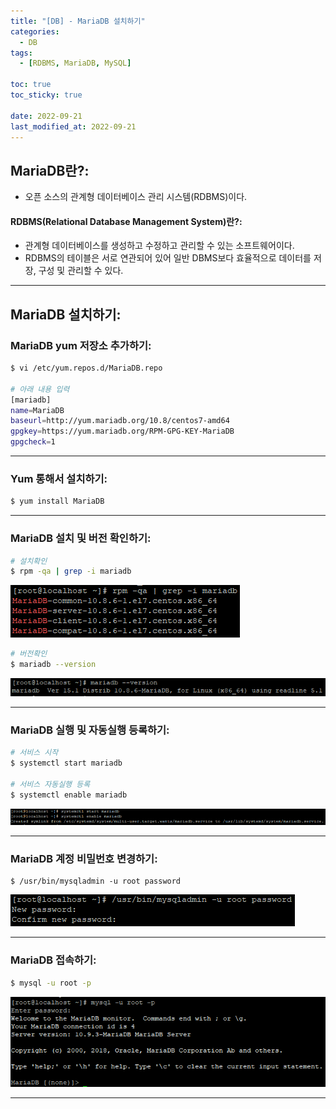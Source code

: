 ```yaml
---
title: "[DB] - MariaDB 설치하기"
categories:
  - DB
tags:
  - [RDBMS, MariaDB, MySQL]

toc: true
toc_sticky: true

date: 2022-09-21
last_modified_at: 2022-09-21
---
```


## MariaDB란?:
- 오픈 소스의 관계형 데이터베이스 관리 시스템(RDBMS)이다.

#### RDBMS(Relational Database Management System)란?:
- 관계형 데이터베이스를 생성하고 수정하고 관리할 수 있는 소프트웨어이다.
- RDBMS의 테이블은 서로 연관되어 있어 일반 DBMS보다 효율적으로 데이터를 저장, 구성 및 관리할 수 있다.

* * *

## MariaDB 설치하기:
### MariaDB yum 저장소 추가하기:
```bash
$ vi /etc/yum.repos.d/MariaDB.repo

# 아래 내용 입력
[mariadb]
name=MariaDB
baseurl=http://yum.mariadb.org/10.8/centos7-amd64
gpgkey=https://yum.mariadb.org/RPM-GPG-KEY-MariaDB
gpgcheck=1
```

* * *

### Yum 통해서 설치하기:
```bash
$ yum install MariaDB
```

* * *

### MariaDB 설치 및 버전 확인하기:
```bash
# 설치확인
$ rpm -qa | grep -i mariadb
```
[![텍스트](/assets/images/DB/mariadb%20%EC%84%A4%EC%B9%98%ED%99%95%EC%9D%B8.PNG)](/assets/images/DB/mariadb%20%EC%84%A4%EC%B9%98%ED%99%95%EC%9D%B8.PNG)

```bash
# 버전확인
$ mariadb --version
```
[![텍스트](/assets/images/DB/mariadb%20%EB%B2%84%EC%A0%84%20%ED%99%95%EC%9D%B8%ED%95%98%EA%B8%B0.PNG)](/assets/images/DB/mariadb%20%EB%B2%84%EC%A0%84%20%ED%99%95%EC%9D%B8%ED%95%98%EA%B8%B0.PNG)

* * *

### MariaDB 실행 및 자동실행 등록하기:
```bash
# 서비스 시작
$ systemctl start mariadb

# 서비스 자동실행 등록
$ systemctl enable mariadb
```
[![텍스트](/assets/images/DB/mariadb%20%EC%8B%A4%ED%96%89%ED%99%95%EC%9D%B8%20%EB%B0%8F%20%EC%9E%90%EB%8F%99%EC%8B%A4%ED%96%89%20%EB%93%B1%EB%A1%9D.PNG)](/assets/images/DB/mariadb%20%EC%8B%A4%ED%96%89%ED%99%95%EC%9D%B8%20%EB%B0%8F%20%EC%9E%90%EB%8F%99%EC%8B%A4%ED%96%89%20%EB%93%B1%EB%A1%9D.PNG)

* * *

### MariaDB 계정 비밀번호 변경하기:
```
$ /usr/bin/mysqladmin -u root password
```
[![텍스트](/assets/images/DB/mariadb%20root%EA%B3%84%EC%A0%95%20%ED%8C%A8%EC%8A%A4%EC%9B%8C%EB%93%9C%20%EB%B3%80%EA%B2%BD%ED%95%98%EA%B8%B0.PNG)](/assets/images/DB/mariadb%20root%EA%B3%84%EC%A0%95%20%ED%8C%A8%EC%8A%A4%EC%9B%8C%EB%93%9C%20%EB%B3%80%EA%B2%BD%ED%95%98%EA%B8%B0.PNG)

* * *

### MariaDB 접속하기:
```bash
$ mysql -u root -p
```
[![텍스트](/assets/images/DB/mariadb%20%EC%A0%91%EC%86%8D%ED%99%94%EB%A9%B4.PNG)](/assets/images/DB/mariadb%20%EC%A0%91%EC%86%8D%ED%99%94%EB%A9%B4.PNG)

* * *